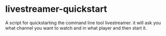 # livestreamer-quickstart
A script for quickstarting the command line tool livestreamer. 
it will ask you what channel you want to watch and in what player and then start it.
